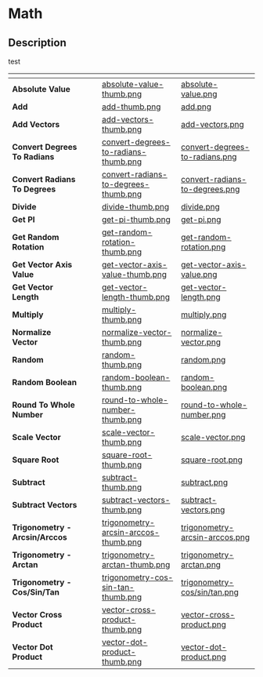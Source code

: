 # Math

## Description

test

<table data-view="cards">
<thead>
	<tr>
		<th></th>
		<th></th>
		<th></th>
		<th data-hidden data-card-cover data-type="files"></th>
		<th data-hidden data-card-target data-type="content-ref"></th>
	</tr>
</thead>
<tbody>
	<tr>
		<td><strong>Absolute Value</strong></td>
		<td></td>
		<td></td>
		<td><a href="../../.gitbook\assets\images\scripting\math\absolute-value-thumb.png">absolute-value-thumb.png</a></td>
		<td><a href="../../.gitbook\assets\images\scripting\math\absolute-value.png">absolute-value.png</a></td>
	</tr>
	<tr>
		<td><strong>Add</strong></td>
		<td></td>
		<td></td>
		<td><a href="../../.gitbook\assets\images\scripting\math\add-thumb.png">add-thumb.png</a></td>
		<td><a href="../../.gitbook\assets\images\scripting\math\add.png">add.png</a></td>
	</tr>
	<tr>
		<td><strong>Add Vectors</strong></td>
		<td></td>
		<td></td>
		<td><a href="../../.gitbook\assets\images\scripting\math\add-vectors-thumb.png">add-vectors-thumb.png</a></td>
		<td><a href="../../.gitbook\assets\images\scripting\math\add-vectors.png">add-vectors.png</a></td>
	</tr>
	<tr>
		<td><strong>Convert Degrees To Radians</strong></td>
		<td></td>
		<td></td>
		<td><a href="../../.gitbook\assets\images\scripting\math\convert-degrees-to-radians-thumb.png">convert-degrees-to-radians-thumb.png</a></td>
		<td><a href="../../.gitbook\assets\images\scripting\math\convert-degrees-to-radians.png">convert-degrees-to-radians.png</a></td>
	</tr>
	<tr>
		<td><strong>Convert Radians To Degrees</strong></td>
		<td></td>
		<td></td>
		<td><a href="../../.gitbook\assets\images\scripting\math\convert-radians-to-degrees-thumb.png">convert-radians-to-degrees-thumb.png</a></td>
		<td><a href="../../.gitbook\assets\images\scripting\math\convert-radians-to-degrees.png">convert-radians-to-degrees.png</a></td>
	</tr>
	<tr>
		<td><strong>Divide</strong></td>
		<td></td>
		<td></td>
		<td><a href="../../.gitbook\assets\images\scripting\math\divide-thumb.png">divide-thumb.png</a></td>
		<td><a href="../../.gitbook\assets\images\scripting\math\divide.png">divide.png</a></td>
	</tr>
	<tr>
		<td><strong>Get PI</strong></td>
		<td></td>
		<td></td>
		<td><a href="../../.gitbook\assets\images\scripting\math\get-pi-thumb.png">get-pi-thumb.png</a></td>
		<td><a href="../../.gitbook\assets\images\scripting\math\get-pi.png">get-pi.png</a></td>
	</tr>
	<tr>
		<td><strong>Get Random Rotation</strong></td>
		<td></td>
		<td></td>
		<td><a href="../../.gitbook\assets\images\scripting\math\get-random-rotation-thumb.png">get-random-rotation-thumb.png</a></td>
		<td><a href="../../.gitbook\assets\images\scripting\math\get-random-rotation.png">get-random-rotation.png</a></td>
	</tr>
	<tr>
		<td><strong>Get Vector Axis Value</strong></td>
		<td></td>
		<td></td>
		<td><a href="../../.gitbook\assets\images\scripting\math\get-vector-axis-value-thumb.png">get-vector-axis-value-thumb.png</a></td>
		<td><a href="../../.gitbook\assets\images\scripting\math\get-vector-axis-value.png">get-vector-axis-value.png</a></td>
	</tr>
	<tr>
		<td><strong>Get Vector Length</strong></td>
		<td></td>
		<td></td>
		<td><a href="../../.gitbook\assets\images\scripting\math\get-vector-length-thumb.png">get-vector-length-thumb.png</a></td>
		<td><a href="../../.gitbook\assets\images\scripting\math\get-vector-length.png">get-vector-length.png</a></td>
	</tr>
	<tr>
		<td><strong>Multiply</strong></td>
		<td></td>
		<td></td>
		<td><a href="../../.gitbook\assets\images\scripting\math\multiply-thumb.png">multiply-thumb.png</a></td>
		<td><a href="../../.gitbook\assets\images\scripting\math\multiply.png">multiply.png</a></td>
	</tr>
	<tr>
		<td><strong>Normalize Vector</strong></td>
		<td></td>
		<td></td>
		<td><a href="../../.gitbook\assets\images\scripting\math\normalize-vector-thumb.png">normalize-vector-thumb.png</a></td>
		<td><a href="../../.gitbook\assets\images\scripting\math\normalize-vector.png">normalize-vector.png</a></td>
	</tr>
	<tr>
		<td><strong>Random</strong></td>
		<td></td>
		<td></td>
		<td><a href="../../.gitbook\assets\images\scripting\math\random-thumb.png">random-thumb.png</a></td>
		<td><a href="../../.gitbook\assets\images\scripting\math\random.png">random.png</a></td>
	</tr>
	<tr>
		<td><strong>Random Boolean</strong></td>
		<td></td>
		<td></td>
		<td><a href="../../.gitbook\assets\images\scripting\math\random-boolean-thumb.png">random-boolean-thumb.png</a></td>
		<td><a href="../../.gitbook\assets\images\scripting\math\random-boolean.png">random-boolean.png</a></td>
	</tr>
	<tr>
		<td><strong>Round To Whole Number</strong></td>
		<td></td>
		<td></td>
		<td><a href="../../.gitbook\assets\images\scripting\math\round-to-whole-number-thumb.png">round-to-whole-number-thumb.png</a></td>
		<td><a href="../../.gitbook\assets\images\scripting\math\round-to-whole-number.png">round-to-whole-number.png</a></td>
	</tr>
	<tr>
		<td><strong>Scale Vector</strong></td>
		<td></td>
		<td></td>
		<td><a href="../../.gitbook\assets\images\scripting\math\scale-vector-thumb.png">scale-vector-thumb.png</a></td>
		<td><a href="../../.gitbook\assets\images\scripting\math\scale-vector.png">scale-vector.png</a></td>
	</tr>
	<tr>
		<td><strong>Square Root</strong></td>
		<td></td>
		<td></td>
		<td><a href="../../.gitbook\assets\images\scripting\math\square-root-thumb.png">square-root-thumb.png</a></td>
		<td><a href="../../.gitbook\assets\images\scripting\math\square-root.png">square-root.png</a></td>
	</tr>
	<tr>
		<td><strong>Subtract</strong></td>
		<td></td>
		<td></td>
		<td><a href="../../.gitbook\assets\images\scripting\math\subtract-thumb.png">subtract-thumb.png</a></td>
		<td><a href="../../.gitbook\assets\images\scripting\math\subtract.png">subtract.png</a></td>
	</tr>
	<tr>
		<td><strong>Subtract Vectors</strong></td>
		<td></td>
		<td></td>
		<td><a href="../../.gitbook\assets\images\scripting\math\subtract-vectors-thumb.png">subtract-vectors-thumb.png</a></td>
		<td><a href="../../.gitbook\assets\images\scripting\math\subtract-vectors.png">subtract-vectors.png</a></td>
	</tr>
	<tr>
		<td><strong>Trigonometry - Arcsin/Arccos</strong></td>
		<td></td>
		<td></td>
		<td><a href="../../.gitbook\assets\images\scripting\math\trigonometry-arcsin-arccos-thumb.png">trigonometry-arcsin-arccos-thumb.png</a></td>
		<td><a href="../../.gitbook\assets\images\scripting\math\trigonometry-arcsin-arccos.png">trigonometry-arcsin-arccos.png</a></td>
	</tr>
	<tr>
		<td><strong>Trigonometry - Arctan</strong></td>
		<td></td>
		<td></td>
		<td><a href="../../.gitbook\assets\images\scripting\math\trigonometry-arctan-thumb.png">trigonometry-arctan-thumb.png</a></td>
		<td><a href="../../.gitbook\assets\images\scripting\math\trigonometry-arctan.png">trigonometry-arctan.png</a></td>
	</tr>
	<tr>
		<td><strong>Trigonometry - Cos/Sin/Tan</strong></td>
		<td></td>
		<td></td>
		<td><a href="../../.gitbook\assets\images\scripting\math\trigonometry-cos-sin-tan-thumb.png">trigonometry-cos-sin-tan-thumb.png</a></td>
		<td><a href="../../.gitbook\assets\images\scripting\math\trigonometry-cos/sin/tan.png">trigonometry-cos/sin/tan.png</a></td>
	</tr>
	<tr>
		<td><strong>Vector Cross Product</strong></td>
		<td></td>
		<td></td>
		<td><a href="../../.gitbook\assets\images\scripting\math\vector-cross-product-thumb.png">vector-cross-product-thumb.png</a></td>
		<td><a href="../../.gitbook\assets\images\scripting\math\vector-cross-product.png">vector-cross-product.png</a></td>
	</tr>
	<tr>
		<td><strong>Vector Dot Product</strong></td>
		<td></td>
		<td></td>
		<td><a href="../../.gitbook\assets\images\scripting\math\vector-dot-product-thumb.png">vector-dot-product-thumb.png</a></td>
		<td><a href="../../.gitbook\assets\images\scripting\math\vector-dot-product.png">vector-dot-product.png</a></td>
	</tr>
</tbody>
